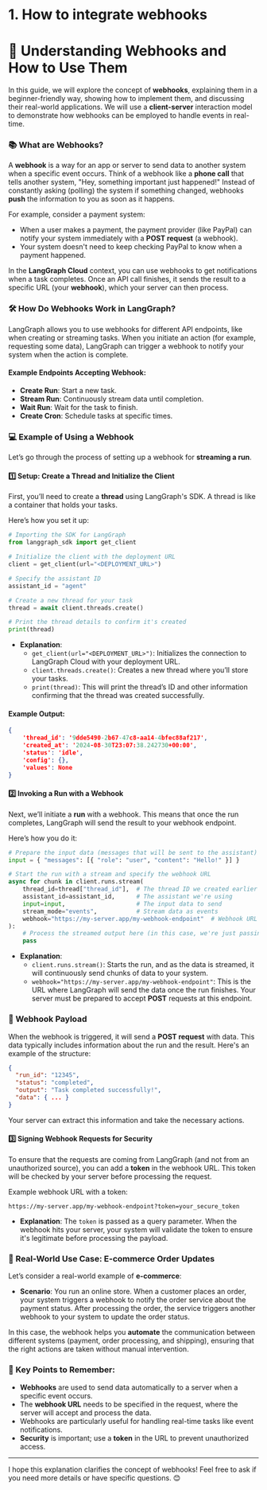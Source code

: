 # 1. How to integrate webhooks

# 🚀 Understanding Webhooks and How to Use Them

In this guide, we will explore the concept of **webhooks**, explaining them in a beginner-friendly way, showing how to implement them, and discussing their real-world applications. We will use a **client-server** interaction model to demonstrate how webhooks can be employed to handle events in real-time.

### 📚 What are Webhooks?

A **webhook** is a way for an app or server to send data to another system when a specific event occurs. Think of a webhook like a **phone call** that tells another system, "Hey, something important just happened!" Instead of constantly asking (polling) the system if something changed, webhooks **push** the information to you as soon as it happens.

For example, consider a payment system:
- When a user makes a payment, the payment provider (like PayPal) can notify your system immediately with a **POST request** (a webhook).
- Your system doesn't need to keep checking PayPal to know when a payment happened.

In the **LangGraph Cloud** context, you can use webhooks to get notifications when a task completes. Once an API call finishes, it sends the result to a specific URL (your **webhook**), which your server can then process.

### 🛠️ How Do Webhooks Work in LangGraph?

LangGraph allows you to use webhooks for different API endpoints, like when creating or streaming tasks. When you initiate an action (for example, requesting some data), LangGraph can trigger a webhook to notify your system when the action is complete.

#### **Example Endpoints Accepting Webhook**:
- **Create Run**: Start a new task.
- **Stream Run**: Continuously stream data until completion.
- **Wait Run**: Wait for the task to finish.
- **Create Cron**: Schedule tasks at specific times.

### 💻 Example of Using a Webhook

Let’s go through the process of setting up a webhook for **streaming a run**.

#### 1️⃣ Setup: Create a Thread and Initialize the Client

First, you’ll need to create a **thread** using LangGraph's SDK. A thread is like a container that holds your tasks.

Here’s how you set it up:

```python
# Importing the SDK for LangGraph
from langgraph_sdk import get_client

# Initialize the client with the deployment URL
client = get_client(url="<DEPLOYMENT_URL>")

# Specify the assistant ID
assistant_id = "agent"

# Create a new thread for your task
thread = await client.threads.create()

# Print the thread details to confirm it's created
print(thread)
```

- **Explanation**:  
  - `get_client(url="<DEPLOYMENT_URL>")`: Initializes the connection to LangGraph Cloud with your deployment URL.
  - `client.threads.create()`: Creates a new thread where you’ll store your tasks.
  - `print(thread)`: This will print the thread’s ID and other information confirming that the thread was created successfully.

#### Example Output:
```json
{
    'thread_id': '9dde5490-2b67-47c8-aa14-4bfec88af217', 
    'created_at': '2024-08-30T23:07:38.242730+00:00',
    'status': 'idle', 
    'config': {},
    'values': None
}
```

#### 2️⃣ Invoking a Run with a Webhook

Next, we’ll initiate a **run** with a webhook. This means that once the run completes, LangGraph will send the result to your webhook endpoint.

Here’s how you do it:

```python
# Prepare the input data (messages that will be sent to the assistant)
input = { "messages": [{ "role": "user", "content": "Hello!" }] }

# Start the run with a stream and specify the webhook URL
async for chunk in client.runs.stream(
    thread_id=thread["thread_id"],  # The thread ID we created earlier
    assistant_id=assistant_id,      # The assistant we're using
    input=input,                    # The input data to send
    stream_mode="events",           # Stream data as events
    webhook="https://my-server.app/my-webhook-endpoint"  # Webhook URL
):
    # Process the streamed output here (in this case, we're just passing)
    pass
```

- **Explanation**:
  - `client.runs.stream()`: Starts the run, and as the data is streamed, it will continuously send chunks of data to your system.
  - `webhook="https://my-server.app/my-webhook-endpoint"`: This is the URL where LangGraph will send the data once the run finishes. Your server must be prepared to accept **POST** requests at this endpoint.

### 📡 Webhook Payload

When the webhook is triggered, it will send a **POST request** with data. This data typically includes information about the run and the result. Here's an example of the structure:

```json
{
  "run_id": "12345",
  "status": "completed",
  "output": "Task completed successfully!",
  "data": { ... }
}
```

Your server can extract this information and take the necessary actions.

#### 3️⃣ Signing Webhook Requests for Security

To ensure that the requests are coming from LangGraph (and not from an unauthorized source), you can add a **token** in the webhook URL. This token will be checked by your server before processing the request.

Example webhook URL with a token:

```plaintext
https://my-server.app/my-webhook-endpoint?token=your_secure_token
```

- **Explanation**: The `token` is passed as a query parameter. When the webhook hits your server, your system will validate the token to ensure it's legitimate before processing the payload.

### 🔑 Real-World Use Case: E-commerce Order Updates

Let’s consider a real-world example of **e-commerce**:

- **Scenario**: You run an online store. When a customer places an order, your system triggers a webhook to notify the order service about the payment status. After processing the order, the service triggers another webhook to your system to update the order status.

In this case, the webhook helps you **automate** the communication between different systems (payment, order processing, and shipping), ensuring that the right actions are taken without manual intervention.

### 📍 Key Points to Remember:

- **Webhooks** are used to send data automatically to a server when a specific event occurs.
- The **webhook URL** needs to be specified in the request, where the server will accept and process the data.
- Webhooks are particularly useful for handling real-time tasks like event notifications.
- **Security** is important; use a **token** in the URL to prevent unauthorized access.

---

I hope this explanation clarifies the concept of webhooks! Feel free to ask if you need more details or have specific questions. 😊